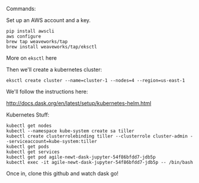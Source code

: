 Commands:

Set up an AWS account and a key.
```
pip install awscli
aws configure
brew tap weaveworks/tap
brew install weaveworks/tap/eksctl
```

More on `eksctl` here

Then we'll create a kubernetes cluster:

```
eksctl create cluster --name=cluster-1 --nodes=4 --region=us-east-1
```

We'll follow the instructions here:

http://docs.dask.org/en/latest/setup/kubernetes-helm.html



Kubernetes Stuff:

```
kubectl get nodes
kubectl --namespace kube-system create sa tiller
kubectl create clusterrolebinding tiller --clusterrole cluster-admin --serviceaccount=kube-system:tiller
kubectl get pods
kubectl get services
kubectl get pod agile-newt-dask-jupyter-54f86bfdd7-jdb5p
kubectl exec -it agile-newt-dask-jupyter-54f86bfdd7-jdb5p -- /bin/bash
```

Once in, clone this github and watch dask go!

